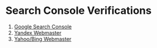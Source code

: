 # Search Console Verifications

1. [Google Search Console](https://search.google.com/search-console/)
2. [Yandex Webmaster](https://webmaster.yandex.com/sites/)
3. [Yahoo/Bing Webmaster](https://www.bing.com/webmasters/)
